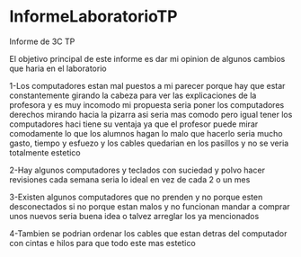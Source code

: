 # InformeLaboratorioTP

Informe de 3C TP

El objetivo principal de este informe es dar mi opinion de algunos cambios que haria en el laboratorio


1-Los computadores estan mal puestos a mi parecer porque hay que estar constantemente girando la cabeza para ver las explicaciones de la profesora y es muy incomodo
mi propuesta seria poner los computadores derechos mirando hacia la pizarra asi seria mas comodo 
pero igual tener los computadores haci tiene su ventaja ya que el profesor puede mirar comodamente lo que los alumnos hagan 
lo malo que hacerlo seria mucho gasto, tiempo y esfuezo y los cables quedarian en los pasillos y no se veria totalmente estetico


2-Hay algunos computadores y teclados con suciedad y polvo 
hacer revisiones cada semana seria lo ideal en vez de cada 2 o un mes


3-Existen algunos computadores que no prenden y no porque esten desconectados si no porque estan malos y no funcionan
mandar a comprar unos nuevos seria buena idea o talvez arreglar los ya mencionados


4-Tambien se podrian ordenar los cables que estan detras del computador con cintas e hilos para que todo este mas estetico
